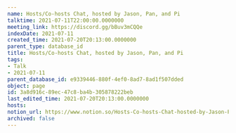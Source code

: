 ```yaml
---
name: Hosts/Co-hosts Chat, hosted by Jason, Pan, and Pi
talktime: 2021-07-11T22:00:00.0000000
meeting_link: https://discord.gg/bBuv3mCQQe
indexDate: 2021-07-11
created_time: 2021-07-20T20:13:00.0000000
parent_type: database_id
title: Hosts/Co-hosts Chat, hosted by Jason, Pan, and Pi
tags:
- Talk
- 2021-07-11
parent_database_id: e9339446-880f-4ef0-8ad7-8ad1f507dded
object: page
id: 3a8d916c-89ec-47c8-ba4b-305878222beb
last_edited_time: 2021-07-20T20:13:00.0000000
hosts: 
notion_url: https://www.notion.so/Hosts-Co-hosts-Chat-hosted-by-Jason-Pan-and-Pi-3a8d916c89ec47c8ba4b305878222beb
archived: false
---
```





